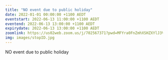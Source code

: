 ```yaml
---
title: "NO event due to public holiday"
date: 2022-01-01 00:00:00 +1100 AEDT
eventstart: 2022-06-13 11:00:00 +1100 AEDT
eventend: 2022-06-13 13:00:00 +1100 AEDT
expirydate: 2022-06-13 13:00:00 +1100 AEDT
zoomlink: https://us02web.zoom.us/j/702567371?pwd=MFYra0FnZmhXSHZXYlJ3VE5GMGkwZz09
img: images/stopID.jpg
---
```


NO event due to public holiday